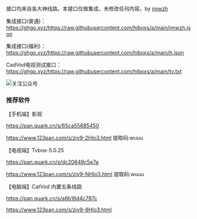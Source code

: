 接口均来自各大神线路。本接口仅做集成，未修改任何内容。by [imwzh](https://www.imwzh.com)



集成接口(普通)：https://ghgo.xyz/https://raw.githubusercontent.com/hiboxs/a/main/imwzh.json

集成接口(福利)：https://ghgo.xyz/https://raw.githubusercontent.com/hiboxs/a/main/h.json

CadVod电视测试接口：https://ghgo.xyz/https://raw.githubusercontent.com/hiboxs/a/main/tv.txt

![关注公众号](https://raw.githubusercontent.com/hiboxs/a/main/image.png)


### 推荐软件

【手机端】影视

https://pan.quark.cn/s/65ca55685450

https://www.123pan.com/s/zjv9-2HIo3.html  提取码:wuuu



【电视端】Tvbox-5.0.25

https://pan.quark.cn/s/dc20649c5e7a

https://www.123pan.com/s/zjv9-NHIo3.html 提取码:wuuu



【电脑端】CatVod 内置五条线路

https://pan.quark.cn/s/a6b16d4c787c

https://www.123pan.com/s/zjv9-8HIo3.html







